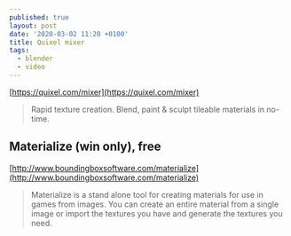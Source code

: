 ```yaml
---
published: true
layout: post
date: '2020-03-02 11:20 +0100'
title: Quixel mixer
tags:
  - blender
  - video
---
```

[https://quixel.com/mixer](https://quixel.com/mixer)

> Rapid texture creation.
> Blend, paint & sculpt tileable materials in no-time.

## Materialize (win only), free

[http://www.boundingboxsoftware.com/materialize](http://www.boundingboxsoftware.com/materialize)

> Materialize is a stand alone tool for creating materials for use in games from images. You can create an entire material from a single image or import the textures you have and generate the textures you need.

